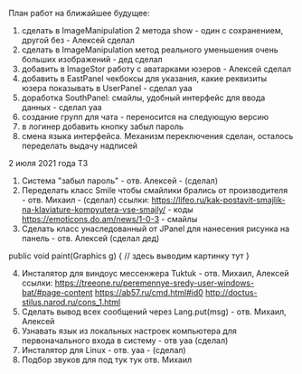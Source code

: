 План работ на ближайшее будущее:
1. сделать в ImageManipulation 2 метода show - один с сохранением, другой без - Алексей сделал
2. сделать в ImageManipulation метод реального уменьшения очень больших изображений - дед сделал
3. добавить в ImageStor работу с аватарками юзеров -  Алексей сделал                   
4. добавить в EastPanel чекбоксы для указания, какие реквизиты юзера показывать в UserPanel - сделал yaa
5. доработка SouthPanel: смайлы, удобный интерфейс для ввода данных - сделал yaa
6. создание групп для чата - переносится на следующую версию
7. в логинер добавить кнопку забыл пароль
8. смена языка интерфейса. Механизм переключения сделан, осталось переделать выдачу надписей

2 июля 2021 года
ТЗ
1. Система "забыл пароль" - отв. Алексей  - (сделал)
2. Переделать класс Smile чтобы смайлики брались от производителя - отв. Михаил  - (сделал)
	ссылки:
	https://lifeo.ru/kak-postavit-smajlik-na-klaviature-kompyutera-vse-smajly/ - коды
	https://emoticons.do.am/news/1-0-3    - смайлы
3. Сделать класс унаследованный от JPanel для нанесения рисунка на панель - отв. Алексей (сделал дед)

public void paint(Graphics g) {
    // здесь выводим картинку тут
    }
    
4. Инсталятор для виндоус мессенжера Tuktuk - отв. Михаил, Алексей
	ссылки:
	https://treeone.ru/peremennye-sredy-user-windows-bat/#page-content
	https://ab57.ru/cmd.html#id0
	http://doctus-stilus.narod.ru/cons_1.html
5. Сделать вывод всех сообщений через Lang.put(msg) - отв. Михаил, Алексей
6. Узнавать язык из локальных настроек компьютера для первоначального входа в систему - отв yaa (сделал)
7. Инсталятор для Linux - отв. yaa - (сделал)
8. Подбор звуков для под тук тук отв. Михаил
